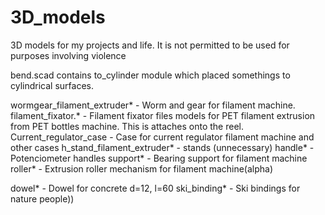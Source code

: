 # 3D_models
3D models for my projects and life.
It is not permitted to be used for purposes involving violence

bend.scad   contains to_cylinder module which placed somethings to cylindrical surfaces.

wormgear_filament_extruder* - Worm and gear for filament machine.
filament_fixator.*          - Filament fixator files models for PET filament extrusion from PET bottles machine. This is attaches onto the reel.
Current_regulator_case      - Case for current regulator filament machine
and other cases
h_stand_filament_extruder*  - stands (unnecessary)
handle*                     - Potenciometer handles
support*                    - Bearing support for filament machine
roller*                     - Extrusion roller mechanism for filament machine(alpha)

dowel*                      - Dowel for concrete d=12, l=60
ski_binding*                - Ski bindings for nature people))
